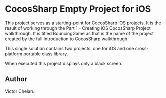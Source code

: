CocosSharp Empty Project for iOS
====================================

This project serves as a starting-point for CocosSharp iOS projects.  It is the result of working through the Part 1 - Creating iOS CocosSharp Project walkthrough.  It is titled BouncingGame as that is the name of the project created by the full Introduction to CocosSharp walkthrough.

This single solution contains two projects:  one for iOS and one cross-platform portable class library.

When executed this project displays only a black screen.

Author
------

Victor Chelaru